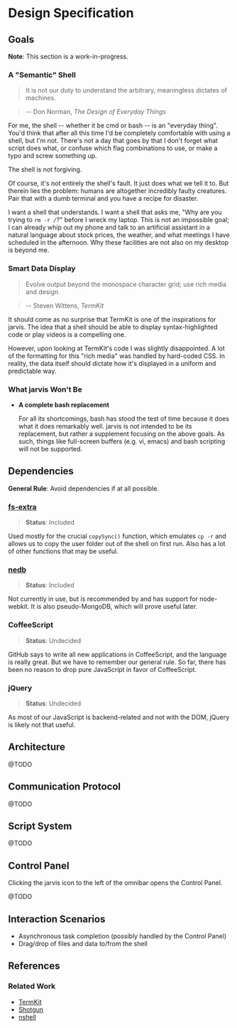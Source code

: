 # Design Specification

## Goals

**Note**: This section is a work-in-progress.

### A "Semantic" Shell

> It is not our duty to understand the arbitrary, meaningless dictates of machines.

> -- Don Norman, *The Design of Everyday Things*

For me, the shell -- whether it be cmd or bash -- is an "everyday thing". You'd think that after all this time I'd be completely comfortable with using a shell, but I'm not. There's not a day that goes by that I don't forget what script does what, or confuse which flag combinations to use, or make a typo and screw something up.

The shell is not forgiving.

Of course, it's not entirely the shell's fault. It just does what we tell it to. But therein lies the problem: humans are altogether incredibly faulty creatures. Pair that with a dumb terminal and you have a recipe for disaster.

I want a shell that understands. I want a shell that asks me, "Why are you trying to `rm -r /`?" before I wreck my laptop. This is not an impossible goal; I can already whip out my phone and talk to an artificial assistant in a natural language about stock prices, the weather, and what meetings I have scheduled in the afternoon. Why these facilities are not also on my desktop is beyond me.

### Smart Data Display

> Evolve output beyond the monospace character grid; use rich media and design.

> -- Steven Wittens, *TermKit*

It should come as no surprise that TermKit is one of the inspirations for jarvis. The idea that a shell should be able to display syntax-highlighted code or play videos is a compelling one.

However, upon looking at TermKit's code I was slightly disappointed. A lot of the formatting for this "rich media" was handled by hard-coded CSS. In reality, the data itself should dictate how it's displayed in a uniform and predictable way.

### What jarvis Won't Be

- **A complete bash replacement**

  For all its shortcomings, bash has stood the test of time because it does what it does remarkably well. jarvis is not intended to be its replacement, but rather a supplement focusing on the above goals. As such, things like full-screen buffers (e.g. vi, emacs) and bash scripting will not be supported.

## Dependencies

**General Rule**: Avoid dependencies if at all possible.

### [fs-extra](https://github.com/jprichardson/node-fs-extra)

> **Status**: Included

Used mostly for the crucial `copySync()` function, which emulates `cp -r` and allows us to copy the user folder out of the shell on first run. Also has a lot of other functions that may be useful.

### [nedb](https://github.com/louischatriot/nedb)

> **Status**: Included

Not currently in use, but is recommended by and has support for node-webkit. It is also pseudo-MongoDB, which will prove useful later.

### CoffeeScript

> **Status**: Undecided

GitHub says to write all new applications in CoffeeScript, and the language is really great. But we have to remember our general rule. So far, there has been no reason to drop pure JavaScript in favor of CoffeeScript.

### jQuery

> **Status**: Undecided

As most of our JavaScript is backend-related and not with the DOM, jQuery is likely not that useful.

## Architecture

@TODO

## Communication Protocol

@TODO

## Script System

@TODO

## Control Panel

Clicking the jarvis icon to the left of the omnibar opens the Control Panel.

@TODO

## Interaction Scenarios

- Asynchronous task completion (possibly handled by the Control Panel)
- Drag/drop of files and data to/from the shell

## References

### Related Work

- [TermKit](https://github.com/unconed/TermKit)
- [Shotgun](https://github.com/chevex/shotgun)
- [nshell](https://www.npmjs.org/package/nshell)
